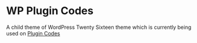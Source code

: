 # WP Plugin Codes

A child theme of WordPress Twenty Sixteen theme which is currently being used on [Plugin Codes](http://plugincodes.com/)
